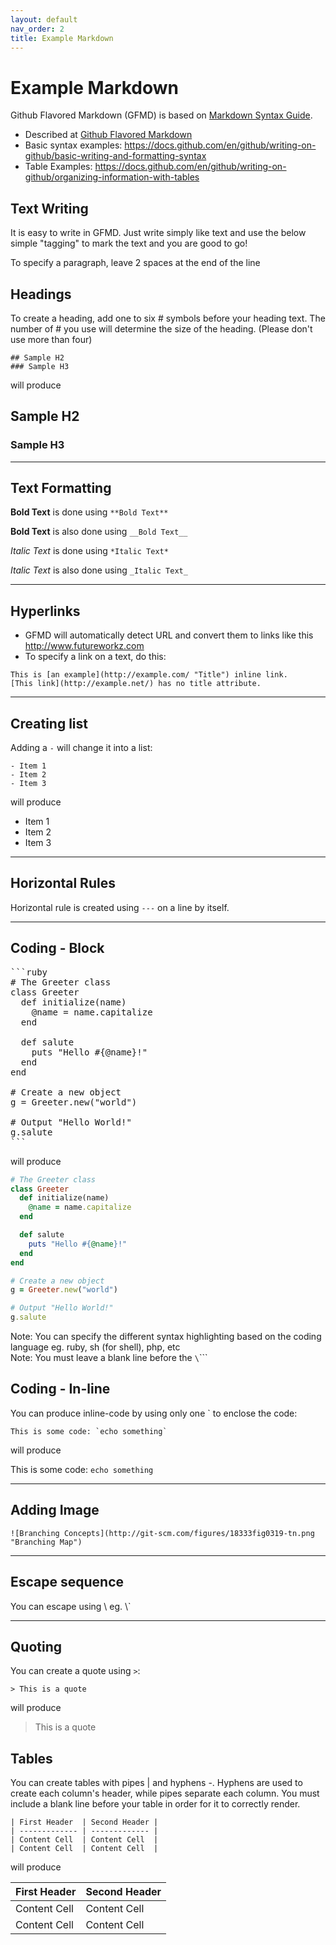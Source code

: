 ```yaml
---
layout: default
nav_order: 2
title: Example Markdown
---
```


# Example Markdown

Github Flavored Markdown (GFMD) is based on [Markdown Syntax Guide](http://daringfireball.net/projects/markdown/syntax).
 * Described at [Github Flavored Markdown](http://github.github.com/github-flavored-markdown/)
 * Basic syntax examples: https://docs.github.com/en/github/writing-on-github/basic-writing-and-formatting-syntax
 * Table Examples: https://docs.github.com/en/github/writing-on-github/organizing-information-with-tables

## Text Writing
It is easy to write in GFMD. Just write simply like text and use the below simple "tagging" to mark the text and you are good to go!  

To specify a paragraph, leave 2 spaces at the end of the line

## Headings
To create a heading, add one to six # symbols before your heading text. The number of # you use will determine the size of the heading. (Please don't use more than four)

```
## Sample H2
### Sample H3
```

will produce
## Sample H2
### Sample H3

---


## Text Formatting

**Bold Text** is done using `**Bold Text**`  

**Bold Text** is also done using `__Bold Text__`  

*Italic Text* is done using `*Italic Text*`

_Italic Text_ is also done using `_Italic Text_`

---

## Hyperlinks
- GFMD will automatically detect URL and convert them to links like this http://www.futureworkz.com
- To specify a link on a text, do this:

```
This is [an example](http://example.com/ "Title") inline link.
[This link](http://example.net/) has no title attribute.
```

---

## Creating list

Adding a `-` will change it into a list:

```
- Item 1
- Item 2
- Item 3
```

will produce

- Item 1
- Item 2
- Item 3

---

## Horizontal Rules

Horizontal rule is created using `---` on a line by itself.

---

## Coding - Block

<pre>
```ruby
# The Greeter class
class Greeter
  def initialize(name)
    @name = name.capitalize
  end

  def salute
    puts "Hello #{@name}!"
  end
end

# Create a new object
g = Greeter.new("world")

# Output "Hello World!"
g.salute
```
</pre>
 
will produce  

```ruby
# The Greeter class
class Greeter
  def initialize(name)
    @name = name.capitalize
  end

  def salute
    puts "Hello #{@name}!"
  end
end

# Create a new object
g = Greeter.new("world")

# Output "Hello World!"
g.salute
```

Note: You can specify the different syntax highlighting based on the coding language eg. ruby, sh (for shell), php, etc  
Note: You must leave a blank line before the `\`\`\``

## Coding - In-line
You can produce inline-code by using only one \` to enclose the code:

```
This is some code: `echo something`
```

will produce  

This is some code: `echo something`

---

## Adding Image

```
![Branching Concepts](http://git-scm.com/figures/18333fig0319-tn.png "Branching Map")
```

---

## Escape sequence
You can escape using \\ eg. \\\`

---


## Quoting

You can create a quote using `>`:

```
> This is a quote
```

will produce

> This is a quote

## Tables
You can create tables with pipes | and hyphens -. Hyphens are used to create each column's header, while pipes separate each column. You must include a blank line before your table in order for it to correctly render.

```
| First Header  | Second Header |
| ------------- | ------------- |
| Content Cell  | Content Cell  |
| Content Cell  | Content Cell  |
```
will produce

| First Header  | Second Header |
| ------------- | ------------- |
| Content Cell  | Content Cell  |
| Content Cell  | Content Cell  |

